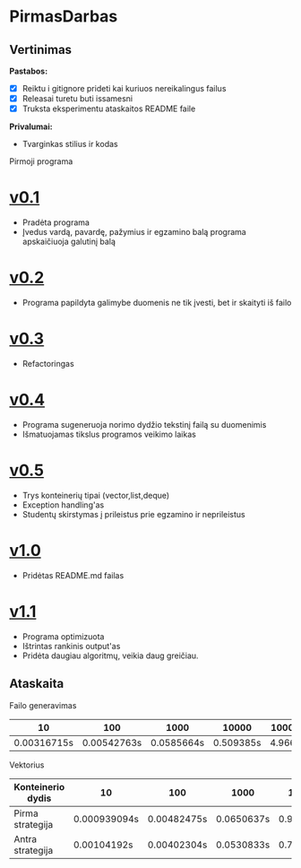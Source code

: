 # PirmasDarbas

## Vertinimas

**Pastabos:**

- [x] Reiktu i gitignore prideti kai kuriuos nereikalingus failus
- [x] Releasai turetu buti issamesni
- [x] Truksta eksperimentu ataskaitos README faile

**Privalumai:**

- Tvarginkas stilius ir kodas


Pirmoji programa
# [v0.1](https://github.com/EmilisDolgov/PirmasDarbas/releases/tag/v0.1)
* Pradėta programa
 * Įvedus vardą, pavardę, pažymius ir egzamino balą programa apskaičiuoja galutinį balą
# [v0.2](https://github.com/EmilisDolgov/PirmasDarbas/releases/tag/v0.2)
* Programa papildyta galimybe duomenis ne tik įvesti, bet ir skaityti iš failo
# [v0.3](https://github.com/EmilisDolgov/PirmasDarbas/releases/tag/v0.3)
* Refactoringas
# [v0.4](https://github.com/EmilisDolgov/PirmasDarbas/releases/tag/v0.4)
* Programa sugeneruoja norimo dydžio tekstinį failą su duomenimis
* Išmatuojamas tikslus programos veikimo laikas
# [v0.5](https://github.com/EmilisDolgov/PirmasDarbas/releases/tag/v0.5)
* Trys konteinerių tipai (vector,list,deque)
* Exception handling'as
* Studentų skirstymas į prileistus prie egzamino ir neprileistus
# [v1.0](https://github.com/EmilisDolgov/PirmasDarbas/releases/tag/v1.0)
* Pridėtas README.md failas
# [v1.1](https://github.com/EmilisDolgov/PirmasDarbas/releases/tag/v1.1)
* Programa optimizuota
* Ištrintas rankinis output'as
* Pridėta daugiau algoritmų, veikia daug greičiau.

## Ataskaita
Failo generavimas

 |10|100|1000|10000|100000|
 |---|---|---|---|---|
 |0.00316715s|0.00542763s|0.0585664s|0.509385s|4.9661s|

Vektorius

 |Konteinerio dydis|10|100|1000|10000|100000|
 |---|---|---|---|---|---|
 |Pirma strategija|0.000939094s|0.00482475s|0.0650637s|0.926928s|9.74813s|
 |Antra strategija|0.00104192s|0.00402304s|0.0530833s|0.712356s|8.87912s|
 
